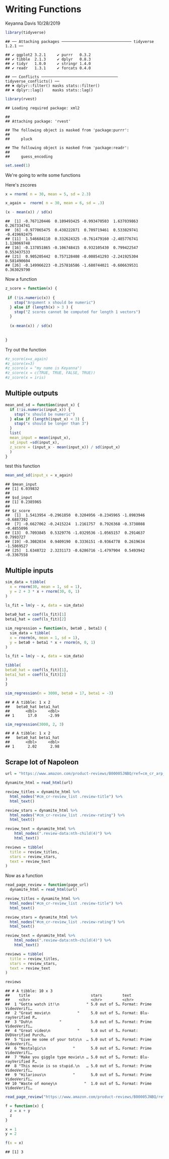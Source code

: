 Writing Functions
================
Keyanna Davis
10/28/2019

``` r
library(tidyverse)
```

    ## ── Attaching packages ─────────────────────────────── tidyverse 1.2.1 ──

    ## ✔ ggplot2 3.2.1     ✔ purrr   0.3.2
    ## ✔ tibble  2.1.3     ✔ dplyr   0.8.3
    ## ✔ tidyr   1.0.0     ✔ stringr 1.4.0
    ## ✔ readr   1.3.1     ✔ forcats 0.4.0

    ## ── Conflicts ────────────────────────────────── tidyverse_conflicts() ──
    ## ✖ dplyr::filter() masks stats::filter()
    ## ✖ dplyr::lag()    masks stats::lag()

``` r
library(rvest)
```

    ## Loading required package: xml2

    ## 
    ## Attaching package: 'rvest'

    ## The following object is masked from 'package:purrr':
    ## 
    ##     pluck

    ## The following object is masked from 'package:readr':
    ## 
    ##     guess_encoding

``` r
set.seed(1)
```

We're going to write some functions

Here's zscores

``` r
x = rnorm( n = 30, mean = 5, sd = 2.3)

x_again =  rnorm( n = 30, mean = 6, sd = .3)

(x - mean(x)) / sd(x)
```

    ##  [1] -0.767120446  0.109493425 -0.993470503  1.637039863  0.267334741
    ##  [6] -0.977065475  0.438222871  0.709719461  0.533829741 -0.419692475
    ## [11]  1.546684110  0.332624325 -0.761479160 -2.485776741  1.128069748
    ## [16] -0.137851865 -0.106748415  0.932105430  0.799422547  0.553437533
    ## [21]  0.905205442  0.757128408 -0.008541293 -2.241925304  0.581490604
    ## [26] -0.149966223 -0.257816586 -1.680744021 -0.606639531  0.363029790

Now a function

``` r
z_score = function(x) {
  
 if (!is.numeric(x)) {
    stop("Argument x should be numeric")
  } else if (length(x) > 3 ) {
    stop("Z scores cannot be computed for length 1 vectors")
  }
  
  (x-mean(x)) / sd(x)
  
  
}
```

Try out the function

``` r
#z_score(x=x_again)
#z_score(x=3)
#z_score(x = "my name is Keyanna")
#z_score(x = c(TRUE, TRUE, FALSE, TRUE))
#z_score(x = iris)
```

Multiple outputs
----------------

``` r
mean_and_sd = function(input_x) {
  if (!is.numeric(input_x)) {
    stop("x should be numeric")
  } else if (length(input_x) < 3) {
    stop("x should be longer than 3")
  }
  list( 
  mean_input = mean(input_x),
  sd_input =sd(input_x),
  z_score = (input_x - mean(input_x)) / sd(input_x)
  )
}
```

test this function

``` r
mean_and_sd(input_x = x_again)
```

    ## $mean_input
    ## [1] 6.039832
    ## 
    ## $sd_input
    ## [1] 0.2385965
    ## 
    ## $z_score
    ##  [1]  1.5413954 -0.2961850  0.3204956 -0.2345965 -1.8983946 -0.6887392
    ##  [7] -0.6627062 -0.2415224  1.2161757  0.7926368 -0.3738088 -0.4855096
    ## [13]  0.7093845  0.5329776 -1.0329536 -1.0565157  0.2914637  0.7993727
    ## [19] -0.3082034  0.9409190  0.3336151 -0.9364778  0.2619634 -1.5869527
    ## [25]  1.6348722  2.3231173 -0.6286716 -1.4797904  0.5493942 -0.3367558

Multiple inputs
---------------

``` r
sim_data = tibble(
  x = rnorm(30, mean = 1, sd = 1),
  y = 2 + 3 * x + rnorm(30, 0, 1)
)

ls_fit = lm(y ~ x, data = sim_data)
  
beta0_hat = coef(ls_fit)[1]
beta1_hat = coef(ls_fit)[2]
```

``` r
sim_regression = function(n, beta0 , beta1) {
  sim_data = tibble(
  x = rnorm(n, mean = 1, sd = 1),
  y = beta0 + beta1 * x + rnorm(n, 0, 1)
)

ls_fit = lm(y ~ x, data = sim_data)

tibble(  
beta0_hat = coef(ls_fit)[1],
beta1_hat = coef(ls_fit)[2]
)
}

sim_regression(n = 3000, beta0 = 17, beta1 = -3)
```

    ## # A tibble: 1 x 2
    ##   beta0_hat beta1_hat
    ##       <dbl>     <dbl>
    ## 1      17.0     -2.99

``` r
sim_regression(3000, 2, 3)
```

    ## # A tibble: 1 x 2
    ##   beta0_hat beta1_hat
    ##       <dbl>     <dbl>
    ## 1      2.02      2.98

Scrape lot of Napoleon
----------------------

``` r
url = "https://www.amazon.com/product-reviews/B00005JNBQ/ref=cm_cr_arp_d_viewopt_rvwer?ie=UTF8&reviewerType=avp_only_reviews&sortBy=recent&pageNumber=1"

dynamite_html = read_html(url)

review_titles = dynamite_html %>%
  html_nodes("#cm_cr-review_list .review-title") %>%
  html_text()

review_stars = dynamite_html %>%
  html_nodes("#cm_cr-review_list .review-rating") %>%
  html_text()

review_text = dynamite_html %>%
    html_nodes(".review-data:nth-child(4)") %>%
    html_text()

reviews = tibble(
  title = review_titles,
  stars = review_stars,
  text = review_text
)
```

Now as a function

``` r
read_page_review = function(page_url)
  dynamite_html = read_html(url)

review_titles = dynamite_html %>%
  html_nodes("#cm_cr-review_list .review-title") %>%
  html_text()

review_stars = dynamite_html %>%
  html_nodes("#cm_cr-review_list .review-rating") %>%
  html_text()

review_text = dynamite_html %>%
    html_nodes(".review-data:nth-child(4)") %>%
    html_text()

reviews = tibble(
  title = review_titles,
  stars = review_stars,
  text = review_text
)

reviews
```

    ## # A tibble: 10 x 3
    ##    title                           stars         text                      
    ##    <chr>                           <chr>         <chr>                     
    ##  1 "Gotta watch it!\n            " 5.0 out of 5… Format: Prime VideoVerifi…
    ##  2 "Great movie\n            "     5.0 out of 5… Format: Blu-rayVerified P…
    ##  3 "Duh\n            "             5.0 out of 5… Format: Prime VideoVerifi…
    ##  4 "Great video\n            "     5.0 out of 5… Format: DVDVerified Purch…
    ##  5 "Give me some of your tots\n  … 5.0 out of 5… Format: Prime VideoVerifi…
    ##  6 "Nostalgic\n            "       5.0 out of 5… Format: Prime VideoVerifi…
    ##  7 "Make you giggle type movie\n … 5.0 out of 5… Format: Blu-rayVerified P…
    ##  8 "This movie is so stupid.\n   … 5.0 out of 5… Format: Prime VideoVerifi…
    ##  9 "Hilarious\n            "       5.0 out of 5… Format: Prime VideoVerifi…
    ## 10 "Waste of money\n            "  1.0 out of 5… Format: Prime VideoVerifi…

``` r
read_page_review("https://www.amazon.com/product-reviews/B00005JNBQ/ref=cm_cr_arp_d_viewopt_rvwer?ie=UTF8&reviewerType=avp_only_reviews&sortBy=recent&pageNumber=2")
```

``` r
f = function(x) {
  z = x + y
  z
}

x = 1
y = 2

f(x = x)
```

    ## [1] 3
